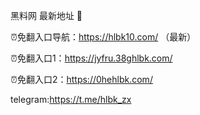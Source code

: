 黑料网 最新地址 👋

⏰免翻入口导航：https://hlbk10.com/ （最新）

⏰免翻入口1：https://jyfru.38ghlbk.com/

⏰免翻入口2：https://0hehlbk.com/

telegram:https://t.me/hlbk_zx
